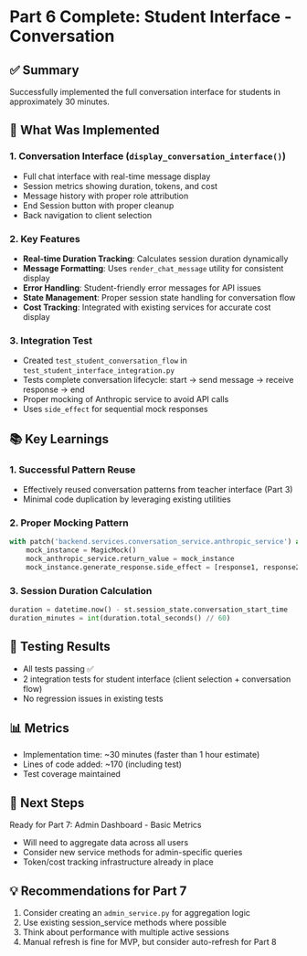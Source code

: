 # Part 6 Complete: Student Interface - Conversation

## ✅ Summary
Successfully implemented the full conversation interface for students in approximately 30 minutes.

## 🎯 What Was Implemented

### 1. Conversation Interface (`display_conversation_interface()`)
- Full chat interface with real-time message display
- Session metrics showing duration, tokens, and cost
- Message history with proper role attribution
- End Session button with proper cleanup
- Back navigation to client selection

### 2. Key Features
- **Real-time Duration Tracking**: Calculates session duration dynamically
- **Message Formatting**: Uses `render_chat_message` utility for consistent display
- **Error Handling**: Student-friendly error messages for API issues
- **State Management**: Proper session state handling for conversation flow
- **Cost Tracking**: Integrated with existing services for accurate cost display

### 3. Integration Test
- Created `test_student_conversation_flow` in `test_student_interface_integration.py`
- Tests complete conversation lifecycle: start → send message → receive response → end
- Proper mocking of Anthropic service to avoid API calls
- Uses `side_effect` for sequential mock responses

## 📚 Key Learnings

### 1. Successful Pattern Reuse
- Effectively reused conversation patterns from teacher interface (Part 3)
- Minimal code duplication by leveraging existing utilities

### 2. Proper Mocking Pattern
```python
with patch('backend.services.conversation_service.anthropic_service') as mock_anthropic_service:
    mock_instance = MagicMock()
    mock_anthropic_service.return_value = mock_instance
    mock_instance.generate_response.side_effect = [response1, response2]
```

### 3. Session Duration Calculation
```python
duration = datetime.now() - st.session_state.conversation_start_time
duration_minutes = int(duration.total_seconds() // 60)
```

## 🧪 Testing Results
- All tests passing ✅
- 2 integration tests for student interface (client selection + conversation flow)
- No regression issues in existing tests

## 📊 Metrics
- Implementation time: ~30 minutes (faster than 1 hour estimate)
- Lines of code added: ~170 (including test)
- Test coverage maintained

## 🔄 Next Steps
Ready for Part 7: Admin Dashboard - Basic Metrics
- Will need to aggregate data across all users
- Consider new service methods for admin-specific queries
- Token/cost tracking infrastructure already in place

## 💡 Recommendations for Part 7
1. Consider creating an `admin_service.py` for aggregation logic
2. Use existing session_service methods where possible
3. Think about performance with multiple active sessions
4. Manual refresh is fine for MVP, but consider auto-refresh for Part 8
